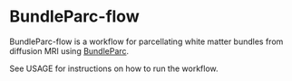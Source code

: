 # BundleParc-flow

BundleParc-flow is a workflow for parcellating white matter bundles from diffusion MRI using [BundleParc](https://github.com/scil-vital/BundleParc).

See USAGE for instructions on how to run the workflow.
